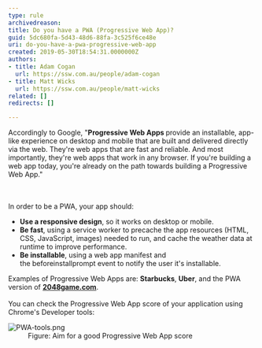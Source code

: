 ```yaml
---
type: rule
archivedreason: 
title: Do you have a PWA (Progressive Web App)?
guid: 5dc680fa-5d43-48d6-88fa-3c525f6ce48e
uri: do-you-have-a-pwa-progressive-web-app
created: 2019-05-30T18:54:31.0000000Z
authors:
- title: Adam Cogan
  url: https://ssw.com.au/people/adam-cogan
- title: Matt Wicks
  url: https://ssw.com.au/people/matt-wicks
related: []
redirects: []

---
```



Accordingly to&#160;Google, &quot;<b>Progressive Web Apps </b>provide an installable, app-like experience on desktop and mobile that are built and delivered directly via the web. They're web apps that are fast and reliable. And most importantly, they're web apps that work in any browser. If you're building a web app today, you're already on the path towards building a Progressive Web App.&quot;<br>
<br><excerpt class='endintro'></excerpt><br>
<p>​In order&#160;to be a PWA, your app should&#58;<br></p><ul><li><b>Use a responsive design</b>, so it works on desktop or mobile.</li><li><b>Be fast</b>, using a service worker to precache the app resources (HTML, CSS, JavaScript, images) needed to run, and cache the weather data at runtime to improve performance.<br></li><li><b>Be installable</b>, using a web app manifest and the&#160;beforeinstallprompt&#160;event to notify the user it's installable.​<br></li></ul><div>Examples of Progressive Web Apps are&#58; <b>Starbucks</b>, <b>Uber</b>, and the PWA version of <a href="http&#58;//2048game.com/"><b>2048game.com</b></a>.​<br></div><div><br></div>You can check the Progressive Web App score of your application using Chrome's Developer tools&#58;<br>
<p></p><dl class="image"><dt><img src="/PublishingImages/PWA-tools.png" alt="PWA-tools.png" />​</dt><dd>Figure&#58; Aim for a good Progressive Web App score</dd></dl>


